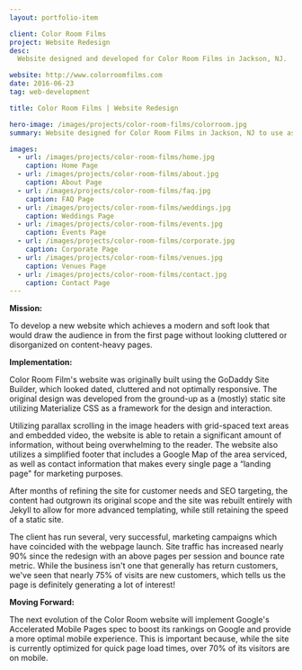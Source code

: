 ```yaml
---
layout: portfolio-item

client: Color Room Films
project: Website Redesign
desc:
  Website designed and developed for Color Room Films in Jackson, NJ.

website: http://www.colorroomfilms.com
date: 2016-06-23
tag: web-development

title: Color Room Films | Website Redesign

hero-image: /images/projects/color-room-films/colorroom.jpg
summary: Website designed for Color Room Films in Jackson, NJ to use as a landing page for potential clients and a portfolio of recent work.

images:
  - url: /images/projects/color-room-films/home.jpg
    caption: Home Page
  - url: /images/projects/color-room-films/about.jpg
    caption: About Page
  - url: /images/projects/color-room-films/faq.jpg
    caption: FAQ Page
  - url: /images/projects/color-room-films/weddings.jpg
    caption: Weddings Page
  - url: /images/projects/color-room-films/events.jpg
    caption: Events Page
  - url: /images/projects/color-room-films/corporate.jpg
    caption: Corporate Page
  - url: /images/projects/color-room-films/venues.jpg
    caption: Venues Page
  - url: /images/projects/color-room-films/contact.jpg
    caption: Contact Page
---
```


**Mission:**

  To develop a new website which achieves a modern and soft look that would draw the audience in from the first page without looking cluttered or disorganized on content-heavy pages.

**Implementation:**

  Color Room Film's website was originally built using the GoDaddy Site Builder, which looked dated, cluttered and not optimally responsive. The original design was developed from the ground-up as a (mostly) static site utilizing Materialize CSS as a framework for the design and interaction.

  Utilizing parallax scrolling in the image headers with grid-spaced text areas and embedded video, the website is able to retain a significant amount of information, without being overwhelming to the reader.  The website also utilizes a simplified footer that includes a Google Map of the area serviced, as well as contact information that makes every single page a “landing page" for marketing purposes.

  After months of refining the site for customer needs and SEO targeting, the content had outgrown its original scope and the site was rebuilt entirely with Jekyll to allow for more advanced templating, while still retaining the speed of a static site.

  The client has run several, very successful, marketing campaigns which have coincided with the webpage launch. Site traffic has increased nearly 90% since the redesign with an above pages per session and bounce rate metric. While the business isn't one that generally has return customers, we've seen that nearly 75% of visits are new customers, which tells us the page is definitely generating a lot of interest!

**Moving Forward:**

  The next evolution of the Color Room website will implement Google's Accelerated Mobile Pages spec to boost its rankings on Google and provide a more optimal mobile experience. This is important because, while the site is currently optimized for quick page load times, over 70% of its visitors are on mobile.